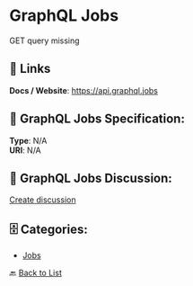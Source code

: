 # GraphQL Jobs


GET query missing

##  🔗 Links
**Docs / Website**: https://api.graphql.jobs

## 🧬 GraphQL Jobs Specification:
**Type**: N/A  
**URI**: N/A

## 💬 GraphQL Jobs Discussion:
[Create discussion](https://github.com/apis-list/apis-list/discussions/new)

## 🗄️ Categories:
- [Jobs](https://github.com/apis-list/apis-list#jobs-)




🔙 [Back to List](https://github.com/apis-list/apis-list)
